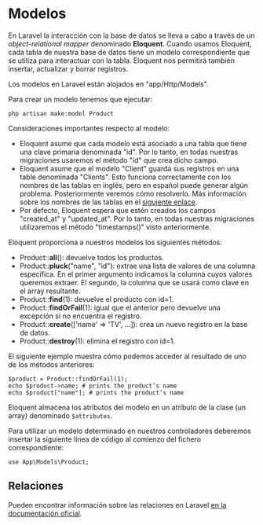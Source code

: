 # Modelos

En Laravel la interacción con la base de datos se lleva a cabo a través de un _object-relational mapper_ denominado **Eloquent**. Cuando usamos Eloquent, cada tabla de nuestra base de datos tiene un modelo correspondiente que se utiliza para interactuar con la tabla. Eloquent nos permitirá también insertar, actualizar y borrar registros.

Los modelos en Laravel están alojados en "app/Http/Models".

Para crear un modelo tenemos que ejecutar:

```
php artisan make:model Product
```

Consideraciones importantes respecto al modelo:

* Eloquent asume que cada modelo está asociado a una tabla que tiene una clave primaria denominada "id". Por lo tanto, en todas nuestras migraciones usaremos el método "id" que crea dicho campo.
* Eloquent asume que el modelo "Client" guarda sus registros en una table denominada "Clients". Esto funciona correctamente con los nombres de las tablas en inglés, pero en español puede generar algún problema. Posteriormente veremos cómo resolverlo. Más información sobre los nombres de las tablas en el [siguiente enlace](https://laravel.com/docs/10.x/eloquent#table-names).
* Por defecto, Eloquent espera que estén creados los campos "created\_at" y "updated\_at". Por lo tanto, en todas nuestras migraciones utilizaremos el método "timestamps()" visto anteriormente.

Eloquent proporciona a nuestros modelos los siguientes métodos:

* Product::**all**(): devuelve todos los productos.
* Product::**pluck**("name", "id"): extrae una lista de valores de una columna específica. En el primer argumento indicamos la columna cuyos valores queremos extraer. El segundo, la columna que se usará como clave en el array resultante.&#x20;
* Product::**find**(1): devuelve el producto con id=1.
* Product::**findOrFail**(1): igual que el anterior pero devuelve una excepción si no encuentra el registro.
* Product::**create**(\['name' => 'TV', ...]): crea un nuevo registro en la base de datos.
* Product::**destroy**(1): elimina el registro con id=1.

El siguiente ejemplo muestra cómo podemos acceder al resultado de uno de los métodos anteriores:

```
$product = Product::findOrFail(1);  
echo $product->name; # prints the product’s name  
echo $product["name"]; # prints the product’s name
```

Eloquent almacena los atributos del modelo en un atributo de la clase (un array) denominado `$attributes`.

Para utilizar un modelo determinado en nuestros controladores deberemos insertar la siguiente línea de código al comienzo del fichero correspondiente:

```
use App\Models\Product;
```

## Relaciones

Pueden encontrar información sobre las relaciones en Laravel [en la documentación oficial](https://laravel.com/docs/11.x/eloquent-relationships).
